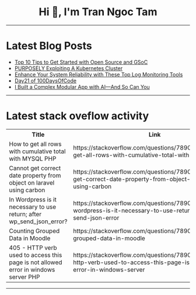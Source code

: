 <h1 align="center">Hi 👋, I'm Tran Ngoc Tam</h1>

---

# Latest Blog Posts 
<!-- BLOG-POST-LIST:START -->
- [Top 10 Tips to Get Started with Open Source and GSoC](https://dev.to/middleware/top-10-tips-to-get-started-with-open-source-and-gsoc-41na)
- [PURPOSELY Exploiting A Kubernetes Cluster](https://dev.to/thenjdevopsguy/purposely-exploiting-a-kubernetes-cluster-50ca)
- [Enhance Your System Reliability with These Top Log Monitoring Tools](https://dev.to/alertyai/enhance-your-system-reliability-with-these-top-log-monitoring-tools-3doo)
- [Day21 of 100DaysOfCode](https://dev.to/koichiarai/day21-of-100daysofcode-2ego)
- [I Built a Complex Modular App with AI—And So Can You](https://dev.to/edmond1770/how-i-built-a-complex-modular-app-with-ai-1fdo)
<!-- BLOG-POST-LIST:END -->

---

# Latest stack oveflow activity
<table>
  <tr><th>Title</th><th>Link</th></tr>
  <!-- STACKOVERFLOW:START --><tr><td>How to get all rows with cumulative total with MYSQL PHP</td><td>https://stackoverflow.com/questions/78902604/how-to-get-all-rows-with-cumulative-total-with-mysql-php</td></tr><tr><td>Cannot get correct date property from object on laravel using carbon</td><td>https://stackoverflow.com/questions/78902550/cannot-get-correct-date-property-from-object-on-laravel-using-carbon</td></tr><tr><td>In Wordpress is it necessary to use return; after wp_send_json_error?</td><td>https://stackoverflow.com/questions/78902497/in-wordpress-is-it-necessary-to-use-return-after-wp-send-json-error</td></tr><tr><td>Counting Grouped Data in Moodle</td><td>https://stackoverflow.com/questions/78902427/counting-grouped-data-in-moodle</td></tr><tr><td>405 - HTTP verb used to access this page is not allowed error in windows server PHP</td><td>https://stackoverflow.com/questions/78902347/405-http-verb-used-to-access-this-page-is-not-allowed-error-in-windows-server</td></tr><!-- STACKOVERFLOW:END -->
</table>

---


